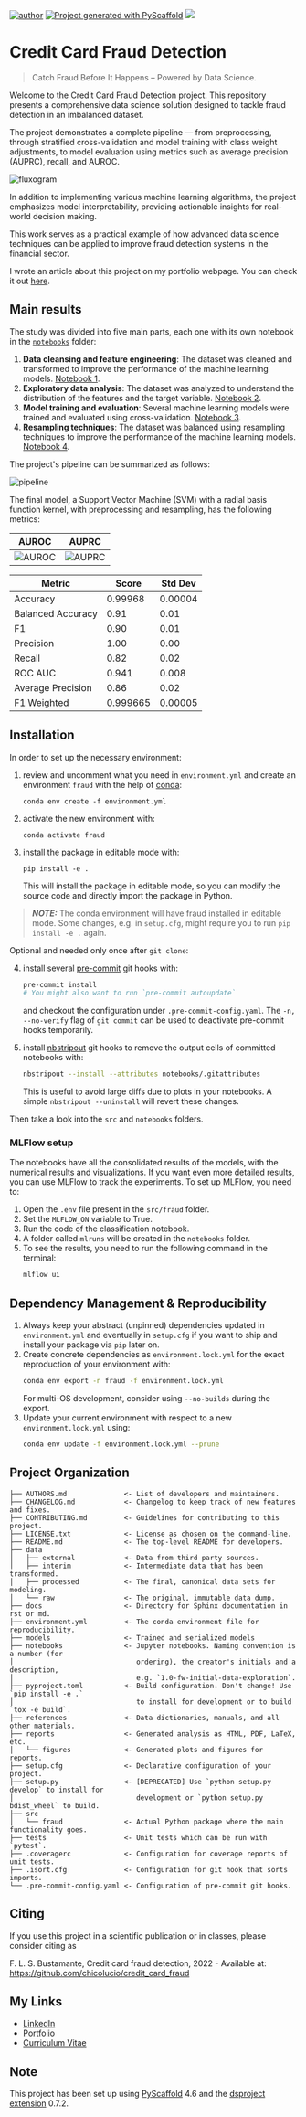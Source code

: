 [![author](https://img.shields.io/badge/Author-Francisco&nbsp;Bustamante-red.svg)](https://www.linkedin.com/in/flsbustamante/)
[![Project generated with PyScaffold](https://img.shields.io/badge/-PyScaffold-005CA0?logo=pyscaffold)](https://pyscaffold.org/)
[![](https://img.shields.io/badge/Python-3.13+-blue.svg)](https://www.python.org/)

# Credit Card Fraud Detection

> Catch Fraud Before It Happens – Powered by Data Science.

Welcome to the Credit Card Fraud Detection project. This repository presents a
comprehensive data science solution designed to tackle fraud detection in an imbalanced
dataset.

The project demonstrates a complete pipeline — from preprocessing, through stratified
cross-validation and model training with class weight adjustments, to model evaluation
using metrics such as average precision (AUPRC), recall, and AUROC.

![fluxogram](reports/figures/fraud.png)

In addition to implementing various machine learning algorithms, the project emphasizes
model interpretability, providing actionable insights for real-world decision making.

This work serves as a practical example of how advanced data science techniques can be
applied to improve fraud detection systems in the financial sector.

I wrote an article about this project on my portfolio webpage. You can check it out
[here](https://franciscobustamante.com.br/portfolio/2022-01-project_credit_card_fraud/).

## Main results

The study was divided into five main parts, each one with its own notebook in the
[`notebooks`](notebooks/) folder:

1. **Data cleansing and feature engineering**: The dataset was cleaned and transformed
   to improve the performance of the machine learning models.
   [Notebook 1](notebooks/01-flsb-data_cleansing.ipynb).
2. **Exploratory data analysis**: The dataset was analyzed to understand the distribution
   of the features and the target variable.
   [Notebook 2](notebooks/02-flsb-eda.ipynb).
3. **Model training and evaluation**: Several machine learning models were trained and
   evaluated using cross-validation.
   [Notebook 3](notebooks/03-flsb-classification-models.ipynb).
4. **Resampling techniques**: The dataset was balanced using resampling techniques to
   improve the performance of the machine learning models.
   [Notebook 4](notebooks/04-flsb-classification-models-resampling.ipynb).

The project's pipeline can be summarized as follows:

![pipeline](reports/figures/pipeline_full.png)

The final model, a Support Vector Machine (SVM) with a radial basis function kernel,
with preprocessing and resampling, has the following metrics:

|AUROC|AUPRC|
|-------------------------------------|-------------------------------------|
| ![AUROC](reports/figures/auroc.png) | ![AUPRC](reports/figures/auprc.png) |

| Metric              | Score    | Std Dev   |
|---------------------|----------|-----------|
| Accuracy            | 0.99968 | 0.00004  |
| Balanced Accuracy   | 0.91 | 0.01  |
| F1                  | 0.90 | 0.01  |
| Precision           | 1.00 | 0.00  |
| Recall              | 0.82 | 0.02  |
| ROC AUC             | 0.941 | 0.008  |
| Average Precision   | 0.86 | 0.02  |
| F1 Weighted         | 0.999665 | 0.00005  |



## Installation

In order to set up the necessary environment:

1. review and uncomment what you need in `environment.yml` and create an environment `fraud` with the help of [conda]:
   ```
   conda env create -f environment.yml
   ```
2. activate the new environment with:
   ```
   conda activate fraud
   ```
3. install the package in editable mode with:
   ```
   pip install -e .
   ```
   This will install the package in editable mode, so you can modify the source code and
   directly import the package in Python.

> **_NOTE:_**  The conda environment will have fraud installed in editable mode.
> Some changes, e.g. in `setup.cfg`, might require you to run `pip install -e .` again.


Optional and needed only once after `git clone`:

4. install several [pre-commit] git hooks with:
   ```bash
   pre-commit install
   # You might also want to run `pre-commit autoupdate`
   ```
   and checkout the configuration under `.pre-commit-config.yaml`.
   The `-n, --no-verify` flag of `git commit` can be used to deactivate pre-commit hooks temporarily.

5. install [nbstripout] git hooks to remove the output cells of committed notebooks with:
   ```bash
   nbstripout --install --attributes notebooks/.gitattributes
   ```
   This is useful to avoid large diffs due to plots in your notebooks.
   A simple `nbstripout --uninstall` will revert these changes.


Then take a look into the `src` and `notebooks` folders.

### MLFlow setup

The notebooks have all the consolidated results of the models, with the numerical results
and visualizations. If you want even more detailed results, you can use MLFlow to track
the experiments. To set up MLFlow, you need to:

1. Open the `.env` file present in the `src/fraud` folder.
2. Set the `MLFLOW_ON` variable to True.
3. Run the code of the classification notebook.
4. A folder called `mlruns` will be created in the `notebooks` folder.
5. To see the results, you need to run the following command in the terminal:
   ```bash
   mlflow ui
   ```



## Dependency Management & Reproducibility

1. Always keep your abstract (unpinned) dependencies updated in `environment.yml` and eventually
   in `setup.cfg` if you want to ship and install your package via `pip` later on.
2. Create concrete dependencies as `environment.lock.yml` for the exact reproduction of your
   environment with:
   ```bash
   conda env export -n fraud -f environment.lock.yml
   ```
   For multi-OS development, consider using `--no-builds` during the export.
3. Update your current environment with respect to a new `environment.lock.yml` using:
   ```bash
   conda env update -f environment.lock.yml --prune
   ```
## Project Organization

```
├── AUTHORS.md              <- List of developers and maintainers.
├── CHANGELOG.md            <- Changelog to keep track of new features and fixes.
├── CONTRIBUTING.md         <- Guidelines for contributing to this project.
├── LICENSE.txt             <- License as chosen on the command-line.
├── README.md               <- The top-level README for developers.
├── data
│   ├── external            <- Data from third party sources.
│   ├── interim             <- Intermediate data that has been transformed.
│   ├── processed           <- The final, canonical data sets for modeling.
│   └── raw                 <- The original, immutable data dump.
├── docs                    <- Directory for Sphinx documentation in rst or md.
├── environment.yml         <- The conda environment file for reproducibility.
├── models                  <- Trained and serialized models
├── notebooks               <- Jupyter notebooks. Naming convention is a number (for
│                              ordering), the creator's initials and a description,
│                              e.g. `1.0-fw-initial-data-exploration`.
├── pyproject.toml          <- Build configuration. Don't change! Use `pip install -e .`
│                              to install for development or to build `tox -e build`.
├── references              <- Data dictionaries, manuals, and all other materials.
├── reports                 <- Generated analysis as HTML, PDF, LaTeX, etc.
│   └── figures             <- Generated plots and figures for reports.
├── setup.cfg               <- Declarative configuration of your project.
├── setup.py                <- [DEPRECATED] Use `python setup.py develop` to install for
│                              development or `python setup.py bdist_wheel` to build.
├── src
│   └── fraud               <- Actual Python package where the main functionality goes.
├── tests                   <- Unit tests which can be run with `pytest`.
├── .coveragerc             <- Configuration for coverage reports of unit tests.
├── .isort.cfg              <- Configuration for git hook that sorts imports.
└── .pre-commit-config.yaml <- Configuration of pre-commit git hooks.
```

## Citing

If you use this project in a scientific publication or in classes, please consider
citing as

F. L. S. Bustamante, Credit card fraud detection, 2022 - Available at:
https://github.com/chicolucio/credit_card_fraud

## My Links

- [LinkedIn](https://www.linkedin.com/in/flsbustamante/)
- [Portfolio](https://franciscobustamante.com.br/portfolio)
- [Curriculum Vitae](https://franciscobustamante.com.br/about/)

<!-- pyscaffold-notes -->

## Note

This project has been set up using [PyScaffold] 4.6 and the [dsproject extension] 0.7.2.

[conda]: https://docs.conda.io/
[pre-commit]: https://pre-commit.com/
[Jupyter]: https://jupyter.org/
[nbstripout]: https://github.com/kynan/nbstripout
[PyScaffold]: https://pyscaffold.org/
[dsproject extension]: https://github.com/pyscaffold/pyscaffoldext-dsproject
